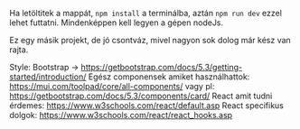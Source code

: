 Ha letöltitek a mappát, `npm install` a terminálba, aztán `npm run dev` ezzel lehet futtatni. Mindenképpen kell legyen a gépen nodeJs.

Ez egy másik projekt, de jó csontváz, mivel nagyon sok dolog már kész van rajta.

Style: Bootstrap -> https://getbootstrap.com/docs/5.3/getting-started/introduction/
Egész componensek amiket használhattok: https://mui.com/toolpad/core/all-components/
vagy pl: https://getbootstrap.com/docs/5.3/components/card/
React amit tudni érdemes: https://www.w3schools.com/react/default.asp
React specifikus dolgok: https://www.w3schools.com/react/react_hooks.asp
